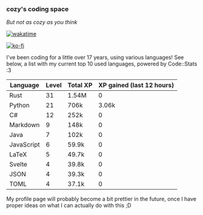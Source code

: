 ### cozy's coding space
*But not as cozy as you think*

[![wakatime](https://wakatime.com/badge/user/c0ba07bb-3421-41be-bd1a-d611e670f250.svg)](https://wakatime.com/@c0ba07bb-3421-41be-bd1a-d611e670f250)

[![ko-fi](https://ko-fi.com/img/githubbutton_sm.svg)](https://ko-fi.com/J3J75ITL4)

I've been coding for a little over 17 years, using various languages! See below, a list with my current top 10 used languages, powered by Code::Stats :3
    
| Language | Level | Total XP | XP gained (last 12 hours) |
| --- | --- | --- | --- |
| Rust | 31 | 1.54M | 0 |
| Python | 21 | 706k | 3.06k |
| C# | 12 | 252k | 0 |
| Markdown | 9 | 148k | 0 |
| Java | 7 | 102k | 0 |
| JavaScript | 6 | 59.9k | 0 |
| LaTeX | 5 | 49.7k | 0 |
| Svelte | 4 | 39.8k | 0 |
| JSON | 4 | 39.3k | 0 |
| TOML | 4 | 37.1k | 0 |
    
My profile page will probably become a bit prettier in the future, once I have proper ideas on what I can actually do with this ;D